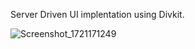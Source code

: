 Server Driven UI implentation using Divkit.

![Screenshot_1721171249](https://github.com/user-attachments/assets/52990af1-f070-498f-9e2f-663fb43aaecf)
